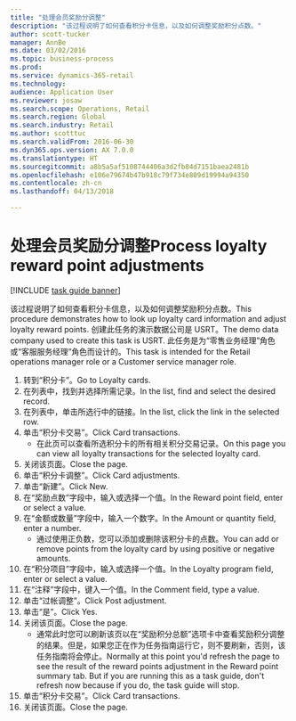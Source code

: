 ```yaml
--- 
title: "处理会员奖励分调整"
description: "该过程说明了如何查看积分卡信息，以及如何调整奖励积分点数。"
author: scott-tucker
manager: AnnBe
ms.date: 03/02/2016
ms.topic: business-process
ms.prod: 
ms.service: dynamics-365-retail
ms.technology: 
audience: Application User
ms.reviewer: josaw
ms.search.scope: Operations, Retail
ms.search.region: Global
ms.search.industry: Retail
ms.author: scotttuc
ms.search.validFrom: 2016-06-30
ms.dyn365.ops.version: AX 7.0.0
ms.translationtype: HT
ms.sourcegitcommit: a8b5a5af5108744406a3d2fb84d7151baea2481b
ms.openlocfilehash: e106e79674b47b918c79f734e809d19994a94350
ms.contentlocale: zh-cn
ms.lasthandoff: 04/13/2018

---
```

# <a name="process-loyalty-reward-point-adjustments"></a><span data-ttu-id="90a3d-103">处理会员奖励分调整</span><span class="sxs-lookup"><span data-stu-id="90a3d-103">Process loyalty reward point adjustments</span></span>

[!INCLUDE [task guide banner](../includes/task-guide-banner.md)]

<span data-ttu-id="90a3d-104">该过程说明了如何查看积分卡信息，以及如何调整奖励积分点数。</span><span class="sxs-lookup"><span data-stu-id="90a3d-104">This procedure demonstrates how to look up loyalty card information and adjust loyalty reward points.</span></span> <span data-ttu-id="90a3d-105">创建此任务的演示数据公司是 USRT。</span><span class="sxs-lookup"><span data-stu-id="90a3d-105">The demo data company used to create this task is USRT.</span></span> <span data-ttu-id="90a3d-106">此任务是为“零售业务经理”角色或“客服服务经理”角色而设计的。</span><span class="sxs-lookup"><span data-stu-id="90a3d-106">This task is intended for the Retail operations manager role or a Customer service manager role.</span></span>

1. <span data-ttu-id="90a3d-107">转到“积分卡”。</span><span class="sxs-lookup"><span data-stu-id="90a3d-107">Go to Loyalty cards.</span></span>
2. <span data-ttu-id="90a3d-108">在列表中，找到并选择所需记录。</span><span class="sxs-lookup"><span data-stu-id="90a3d-108">In the list, find and select the desired record.</span></span>
3. <span data-ttu-id="90a3d-109">在列表中，单击所选行中的链接。</span><span class="sxs-lookup"><span data-stu-id="90a3d-109">In the list, click the link in the selected row.</span></span>
4. <span data-ttu-id="90a3d-110">单击“积分卡交易”。</span><span class="sxs-lookup"><span data-stu-id="90a3d-110">Click Card transactions.</span></span>
    * <span data-ttu-id="90a3d-111">在此页可以查看所选积分卡的所有相关积分交易记录。</span><span class="sxs-lookup"><span data-stu-id="90a3d-111">On this page you can view all loyalty transactions for the selected loyalty card.</span></span>  
5. <span data-ttu-id="90a3d-112">关闭该页面。</span><span class="sxs-lookup"><span data-stu-id="90a3d-112">Close the page.</span></span>
6. <span data-ttu-id="90a3d-113">单击“积分卡调整”。</span><span class="sxs-lookup"><span data-stu-id="90a3d-113">Click Card adjustments.</span></span>
7. <span data-ttu-id="90a3d-114">单击“新建”。</span><span class="sxs-lookup"><span data-stu-id="90a3d-114">Click New.</span></span>
8. <span data-ttu-id="90a3d-115">在“奖励点数”字段中，输入或选择一个值。</span><span class="sxs-lookup"><span data-stu-id="90a3d-115">In the Reward point field, enter or select a value.</span></span>
9. <span data-ttu-id="90a3d-116">在“金额或数量”字段中，输入一个数字。</span><span class="sxs-lookup"><span data-stu-id="90a3d-116">In the Amount or quantity field, enter a number.</span></span>
    * <span data-ttu-id="90a3d-117">通过使用正负数，您可以添加或删除该积分卡的点数。</span><span class="sxs-lookup"><span data-stu-id="90a3d-117">You can add or remove points from the loyalty card by using positive or negative amounts.</span></span>  
10. <span data-ttu-id="90a3d-118">在“积分项目”字段中，输入或选择一个值。</span><span class="sxs-lookup"><span data-stu-id="90a3d-118">In the Loyalty program field, enter or select a value.</span></span>
11. <span data-ttu-id="90a3d-119">在“注释”字段中，键入一个值。</span><span class="sxs-lookup"><span data-stu-id="90a3d-119">In the Comment field, type a value.</span></span>
12. <span data-ttu-id="90a3d-120">单击“过帐调整”。</span><span class="sxs-lookup"><span data-stu-id="90a3d-120">Click Post adjustment.</span></span>
13. <span data-ttu-id="90a3d-121">单击“是”。</span><span class="sxs-lookup"><span data-stu-id="90a3d-121">Click Yes.</span></span>
14. <span data-ttu-id="90a3d-122">关闭该页面。</span><span class="sxs-lookup"><span data-stu-id="90a3d-122">Close the page.</span></span>
    * <span data-ttu-id="90a3d-123">通常此时您可以刷新该页以在“奖励积分总额”选项卡中查看奖励积分调整的结果。但是，如果您正在作为任务指南运行它，则不要刷新，否则，该任务指南将会停止。</span><span class="sxs-lookup"><span data-stu-id="90a3d-123">Normally at this point you'd refresh the page to see the result of the reward points adjustment in the Reward point summary tab. But if you are running this as a task guide, don't refresh now because if you do, the task guide will stop.</span></span>  
15. <span data-ttu-id="90a3d-124">单击“积分卡交易”。</span><span class="sxs-lookup"><span data-stu-id="90a3d-124">Click Card transactions.</span></span>
16. <span data-ttu-id="90a3d-125">关闭该页面。</span><span class="sxs-lookup"><span data-stu-id="90a3d-125">Close the page.</span></span>


